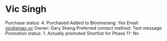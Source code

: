 # Vic Singh

Purchase status: 4. Purchased
Added to Bloomerang: Yes
Email: vic@eniac.vc
Owner: Gary Sheng
Preferred contact method: Text message
Promotion status: 1. Actually promoted
Shortlist for Phase 1?: No
